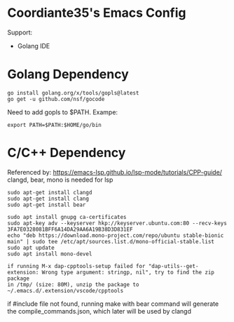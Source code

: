 # Coordiante35's Emacs Config

Support:
* Golang IDE

# Golang Dependency

```shell
go install golang.org/x/tools/gopls@latest
go get -u github.com/nsf/gocode
```

Need to add gopls to $PATH. Exampe: 

```shell
export PATH=$PATH:$HOME/go/bin
```

# C/C++ Dependency

Referenced by: https://emacs-lsp.github.io/lsp-mode/tutorials/CPP-guide/
clangd, bear, mono is needed for lsp

```shell
sudo apt-get install clangd
sudo apt-get install clang
sudo apt-get install bear

sudo apt install gnupg ca-certificates
sudo apt-key adv --keyserver hkp://keyserver.ubuntu.com:80 --recv-keys 3FA7E0328081BFF6A14DA29AA6A19B38D3D831EF
echo "deb https://download.mono-project.com/repo/ubuntu stable-bionic main" | sudo tee /etc/apt/sources.list.d/mono-official-stable.list
sudo apt update
sudo apt install mono-devel

if running M-x dap-cpptools-setup failed for "dap-utils--get-extension: Wrong type argument: stringp, nil", try to find the zip package
in /tmp/ (size: 80M), unzip the package to ~/.emacs.d/.extension/vscode/cpptools
```

if #include file not found, running make with bear command will generate the
compile_commands.json, which later will be used by clangd
